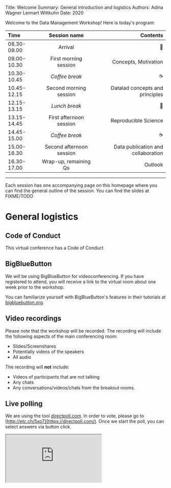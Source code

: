 Title:   Welcome
Summary: General introduction and logistics
Authors: Adina Wagner
         Lennart Wittkuhn
Date:    2020

Welcome to the Data Management Workshop!
Here is today's program:


Time         | Session name               | Contents
:----------- | :------------------------: | -----------:
08.30-09.00  | Arrival                    | :wave:
09.00-10.30  | First morning session      | Concepts, Motivation
10.30-10.45  | *Coffee break*             | :coffee:
10.45-12.15  | Second morning session     | Datalad concepts and principles
12.15-13.15  | *Lunch break*              | :fries:
13.15-14.45  | First afternoon session    | Reproducible Science
14.45-15.00  | *Coffee break*             | :coffee:
15.00-16.30  | Second afternoon session   | Data publication and collaboration
16.30-17.00  | Wrap-up, remaining Qs      | Outlook
___

Each session has one accompanying page on this homepage where you can find the general outline of the session.
You can find the slides at FIXME/TODO


# General logistics

## Code of Conduct

This virtual conference has a Code of Conduct

## BigBlueButton

We will be using BigBlueButton for videoconferencing.
If you have registered to attend, you will receive a link to the virtual room about one week prior to the workshop.

You can familiarize yourself with BigBlueButton's features in their tutorials at [bigbluebutton.org](https://bigbluebutton.org/html5/).

## Video recordings

Please note that the workshop will be recorded.
The recording will include the following aspects of the main conferencing room:

- Slides/Screenshares
- Potentially videos of the speakers
- All audio

The recording will **not** include:

- Videos of participants that are not talking
- Any chats
- Any conversations/videos/chats from the breakout rooms.

## Live polling

We are using the tool [directpoll.com](https://directpoll.com/).
In order to vote, please go to [http://etc.ch/5xo7](https://directpoll.com/).
Once we start the poll, you can select answers via button click.

<iframe src="http://etc.ch/5xo7">


- do people have SSH keys? (maybe relevant for data publication hands-on)
- Make a poll on used operating system

